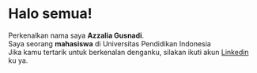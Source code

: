 # Halo semua! 

Perkenalkan nama saya **Azzalia Gusnadi**.<br>
Saya seorang **mahasiswa** di Universitas Pendidikan Indonesia<br>
Jika kamu tertarik untuk berkenalan denganku, silakan ikuti akun [Linkedin](https://www.linkedin.com/in/azzalia-gusnadi-327861251) ku ya.
